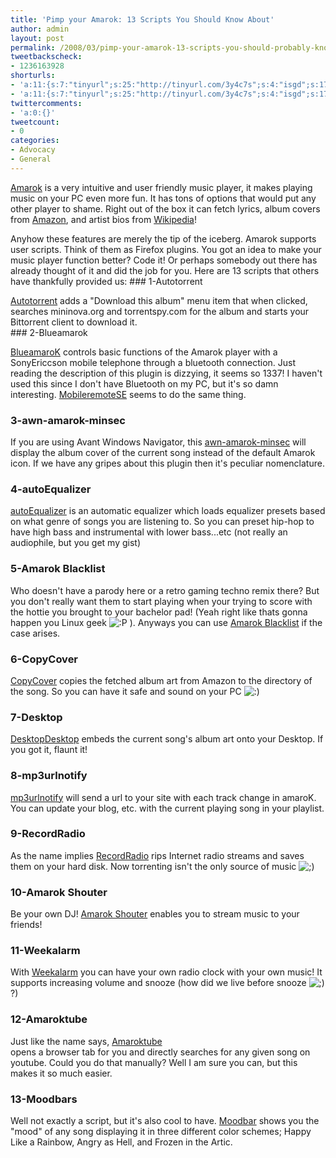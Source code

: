 ```yaml
---
title: 'Pimp your Amarok: 13 Scripts You Should Know About'
author: admin
layout: post
permalink: /2008/03/pimp-your-amarok-13-scripts-you-should-probably-know-about/
tweetbackscheck:
- 1236163928
shorturls:
- 'a:11:{s:7:"tinyurl";s:25:"http://tinyurl.com/3y4c7s";s:4:"isgd";s:17:"http://is.gd/5xXb";s:5:"bitly";s:18:"http://bit.ly/aDh8";s:5:"snipr";s:22:"http://snipr.com/9sj92";s:5:"snurl";s:22:"http://snurl.com/9sj92";s:7:"snipurl";s:24:"http://snipurl.com/9sj92";s:4:"trim";s:17:"http://tr.im/4ad4";s:5:"adjix";s:207:"(10 Jan 2008 temporary restriction: API requires valid partnerID or partnerEmail key in request. Contact us if this affects you.) Invalid Adjix request. API documentation @ http://web.adjix.com/AdjixAPI.html";s:4:"advu";s:203:"(10 Jan 2008 temporary restriction: API requires valid partnerID or partnerEmail key in request. Contact us if this affects you.) Invalid Adjix request. API documentation @ http://web.ad.vu/AdjixAPI.html";s:4:"zima";s:19:"http://zi.ma/1f40d1";s:9:"permalink";s:90:"http://hehe2.net/linux-general/pimp-your-amarok-13-scripts-you-should-probably-know-about/";}'
- 'a:11:{s:7:"tinyurl";s:25:"http://tinyurl.com/3y4c7s";s:4:"isgd";s:17:"http://is.gd/5xXb";s:5:"bitly";s:18:"http://bit.ly/aDh8";s:5:"snipr";s:22:"http://snipr.com/9sj92";s:5:"snurl";s:22:"http://snurl.com/9sj92";s:7:"snipurl";s:24:"http://snipurl.com/9sj92";s:4:"trim";s:17:"http://tr.im/4ad4";s:5:"adjix";s:207:"(10 Jan 2008 temporary restriction: API requires valid partnerID or partnerEmail key in request. Contact us if this affects you.) Invalid Adjix request. API documentation @ http://web.adjix.com/AdjixAPI.html";s:4:"advu";s:203:"(10 Jan 2008 temporary restriction: API requires valid partnerID or partnerEmail key in request. Contact us if this affects you.) Invalid Adjix request. API documentation @ http://web.ad.vu/AdjixAPI.html";s:4:"zima";s:19:"http://zi.ma/1f40d1";s:9:"permalink";s:90:"http://hehe2.net/linux-general/pimp-your-amarok-13-scripts-you-should-probably-know-about/";}'
twittercomments:
- 'a:0:{}'
tweetcount:
- 0
categories:
- Advocacy
- General
---
```


[Amarok](http://amarok.kde.org/) is a very intuitive and user friendly music player, it makes playing music on your PC even more fun. It has tons of options that would put any other player to shame. Right out of the box it can fetch lyrics, album covers from [Amazon](http://www.amazon.com), and artist bios from [Wikipedia](http://www.wikipedia.com)!

Anyhow these features are merely the tip of the iceberg. Amarok supports user scripts. Think of them as Firefox plugins. You got an idea to make your music player function better? Code it! Or perhaps somebody out there has already thought of it and did the job for you. Here are 13 scripts that others have thankfully provided us:
\#\#\# 1-Autotorrent

[Autotorrent](http://www.kde-apps.org/content/show.php?content=53391 "Autotorrent") adds a "Download this album" menu item that when clicked, searches mininova.org and torrentspy.com for the album and starts your Bittorrent client to download it.  
\#\#\# 2-Blueamarok

[BlueamaroK](http://kde-apps.org/content/show.php?content=33258 "BlueamaroK") controls basic functions of the Amarok player with a SonyEriccson mobile telephone through a bluetooth connection. Just reading the description of this plugin is dizzying, it seems so 1337! I haven't used this since I don't have Bluetooth on my PC, but it's so damn interesting. [MobileremoteSE](http://kde-apps.org/content/show.php?content=50696 "MobileremoteSE") seems to do the same thing.

### 3-awn-amarok-minsec

If you are using Avant Windows Navigator, this [awn-amarok-minsec](http://www.kde-apps.org/content/show.php/awn-amarok-minsec?content=57893 "awn-amarok-minsec") will display the album cover of the current song instead of the default Amarok icon. If we have any gripes about this plugin then it's peculiar nomenclature.

### **4-autoEqualizer**

[autoEqualizer](http://kde-apps.org/content/show.php/autoEqualizer?content=70509 "autoEqualizer") is an automatic equalizer which loads equalizer presets based on what genre of songs you are listening to. So you can preset hip-hop to have high bass and instrumental with lower bass...etc (not really an audiophile, but you get my gist)

### 5-Amarok Blacklist

Who doesn't have a parody here or a retro gaming techno remix there? But you don't really want them to start playing when your trying to score with the hottie you brought to your bachelor pad! (Yeah right like thats gonna happen you Linux geek ![:P](http://192.168.1.2/blog2/wp-includes/images/smilies/icon_razz.gif) ). Anyways you can use [Amarok Blacklist](http://kde-apps.org/content/show.php?content=23804 "Amarok Blacklist") if the case arises.  
  

### 6-CopyCover

[CopyCover](http://www.kde-apps.org/content/show.php?content=22517 "CopyCover") copies the fetched album art from Amazon to the directory of the song. So you can have it safe and sound on your PC ![:)](http://192.168.1.2/blog2/wp-includes/images/smilies/icon_smile.gif)

### 7-Desktop

[Desktop](http://kde-apps.org/content/show.php?content=20293 "Desktop")[Desktop](http://kde-apps.org/content/show.php?content=20293) embeds the current song's album art onto your Desktop. If you got it, flaunt it!

### 8-mp3urlnotify

[mp3urlnotify](http://www.kde-apps.org/content/show.php?content=25619 "mp3urlnotify") will send a url to your site with each track change in amaroK. You can update your blog, etc. with the current playing song in your playlist.

### 9-RecordRadio

As the name implies [RecordRadio](http://kde-apps.org/content/show.php?content=32842 "RecordRadio") rips Internet radio streams and saves them on your hard disk. Now torrenting isn't the only source of music ![;)](http://192.168.1.2/blog2/wp-includes/images/smilies/icon_wink.gif)

### 10-Amarok Shouter

Be your own DJ! [Amarok Shouter](http://www.kde-apps.org/content/show.php?content=22170 "Amarok Shouter") enables you to stream music to your friends!

### 11-Weekalarm

With [Weekalarm](http://www.kde-apps.org/content/show.php?content=23160 "Weekalarm") you can have your own radio clock with your own music! It supports increasing volume and snooze (how did we live before snooze ![;)](http://192.168.1.2/blog2/wp-includes/images/smilies/icon_wink.gif) ?)

### 12-Amaroktube

Just like the name says, [Amaroktube](http://www.kde-apps.org/content/show.php/AmarokTube?content=58628 "Amaroktube")  
opens a browser tab for you and directly searches for any given song on youtube. Could you do that manually? Well I am sure you can, but this makes it so much easier.

### 13-Moodbars

Well not exactly a script, but it's also cool to have. [Moodbar](http://amarok.kde.org/wiki/Moodbar "Moodbar") shows you the "mood" of any song displaying it in three different color schemes; Happy Like a Rainbow, Angry as Hell, and Frozen in the Artic.